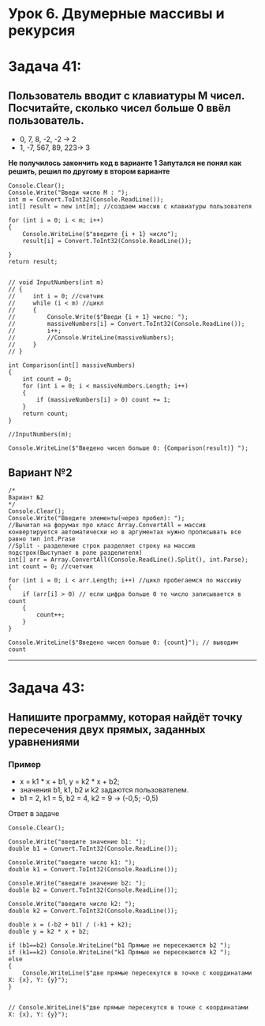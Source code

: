# Урок 6. Двумерные массивы и рекурсия
# Задача 41: 
## Пользователь вводит с клавиатуры M чисел. Посчитайте, сколько чисел больше 0 ввёл пользователь.
* 0, 7, 8, -2, -2 -> 2
* 1, -7, 567, 89, 223-> 3

**Не получилось закончить код в варианте 1
Запутался не понял как решить, решил по другому в втором варианте**  

```
Console.Clear();
Console.Write("Введи число М : ");
int m = Convert.ToInt32(Console.ReadLine());
int[] result = new int[m]; //создаем массив с клавиатуры пользователя 

for (int i = 0; i < m; i++)
{
    Console.WriteLine($"введите {i + 1} число");
    result[i] = Convert.ToInt32(Console.ReadLine());

}
return result;


// void InputNumbers(int m)
// {
//     int i = 0; //счетчик
//     while (i < m) //цикл 
//     {
//         Console.Write($"Введи {i + 1} число: ");
//         massiveNumbers[i] = Convert.ToInt32(Console.ReadLine());
//         i++;
//         //Console.WriteLine(massiveNumbers);
//     }
// }

int Comparison(int[] massiveNumbers)
{
    int count = 0;
    for (int i = 0; i < massiveNumbers.Length; i++)
    {
        if (massiveNumbers[i] > 0) count += 1;
    }
    return count;
}

//InputNumbers(m);

Console.WriteLine($"Введено чисел больше 0: {Comparison(result)} ");
```
## Вариант №2
```
/*
Вариант №2
*/
Console.Clear();
Console.Write("Введите элементы(через пробел): ");
//Вычитал на форумах про класс Array.ConvertAll = массив конвертируется автоматически но в аргументах нужно прописывать все равно тип int.Prase 
//Split - разделение строк разделяет строку на массив подстрок(Выступает в роле разделителя)
int[] arr = Array.ConvertAll(Console.ReadLine().Split(), int.Parse);
int count = 0; //счетчик 

for (int i = 0; i < arr.Length; i++) //цикл пробегаемся по массиву 
{
    if (arr[i] > 0) // если цифра больше 0 то число записывается в count 
    {
        count++;
    }
}

Console.WriteLine($"Введено чисел больше 0: {count}"); // выводим count 

```
----
# Задача 43:
## Напишите программу, которая найдёт точку пересечения двух прямых, заданных уравнениями 
### Пример 
* х = k1 * x + b1, y = k2 * x + b2; 
* значения b1, k1, b2 и k2 задаются пользователем.
* b1 = 2, k1 = 5, b2 = 4, k2 = 9 -> (-0,5; -0,5)

Ответ в задаче 
```
Console.Clear();

Console.Write("введите значение b1: ");
double b1 = Convert.ToInt32(Console.ReadLine());

Console.Write("введите число k1: ");
double k1 = Convert.ToInt32(Console.ReadLine());

Console.Write("введите значение b2: ");
double b2 = Convert.ToInt32(Console.ReadLine());

Console.Write("введите число k2: ");
double k2 = Convert.ToInt32(Console.ReadLine());

double x = (-b2 + b1) / (-k1 + k2);
double y = k2 * x + b2;

if (b1==b2) Console.WriteLine("b1 Прямые не пересекаются b2 ");
if (k1==k2) Console.WriteLine("k1 Прямые не пересекаются k2 ");
else
{
    Console.WriteLine($"две прямые пересекутся в точке с координатами X: {x}, Y: {y}");
}


// Console.WriteLine($"две прямые пересекутся в точке с координатами X: {x}, Y: {y}");

```
